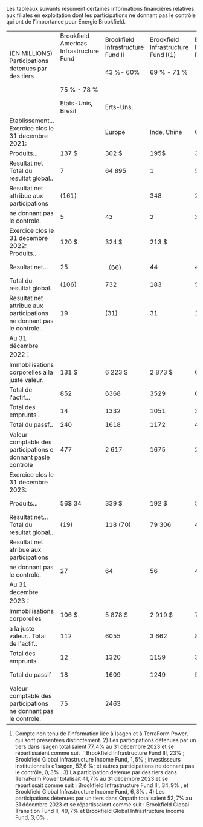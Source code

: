 Les tableaux suivants résument certaines informations financières relatives aux filiales en exploitation dont les participations ne donnant pas le contrôle qui ont de l’importance pour Énergie Brookfield.   


<html><body><table><tr><td rowspan="3">(EN MILLIONS) Participations detenues par des tiers</td><td>Brookfield Americas Infrastructure Fund</td><td>Brookfield Infrastructure Fund II</td><td>Brookfield Infrastructure Fund I(1)</td><td>Brookfield Infrastructure Fund IV</td><td>Brookfield Infrastructure Fund V</td><td>Brookfield Global Transition Fund I</td><td>Portefeuille hydro- électrique au Canada</td><td>The Catalyst</td><td>Isagen2</td><td>TerraForm Power3</td><td>Onpath4</td><td>Divers</td><td></td><td>Total</td></tr><tr><td></td><td>43 %- 60%</td><td>69 % - 71 %</td><td></td><td>75%</td><td>71%</td><td>77 % -80%</td><td>50%</td><td>Group 25%</td><td>77 %</td><td></td><td>3%-51%</td><td>0,3%- 72%</td><td></td></tr><tr><td>75 % - 78 %</td><td></td><td></td><td></td><td></td><td></td><td></td><td></td><td></td><td></td><td>42 % Amerique</td><td></td><td>Amerique du Nord,</td><td></td></tr><tr><td></td><td>Etats-Unis, Bresil</td><td>Erts-Uns,</td><td></td><td></td><td></td><td></td><td>Canada</td><td></td><td></td><td></td><td></td><td>du sud.ceitue</td><td></td><td></td></tr><tr><td>Etablissement... Exercice clos le 31 decembre 2021:</td><td></td><td>Europe</td><td>Inde, Chine</td><td>Chine</td><td>Etats-Unis</td><td>Australie</td><td></td><td></td><td>Etats-Unis</td><td>Colombie</td><td>Europe</td><td>Royaume-Uni</td><td>Inde</td><td></td></tr><tr><td>Produits...</td><td>137 $</td><td>302 $</td><td>195$</td><td>316$</td><td></td><td></td><td>$</td><td>81$</td><td>136$</td><td>929$</td><td>1239 $</td><td>$</td><td>19$</td><td>3354$</td></tr><tr><td>Resultat net Total du resultat global..</td><td>7</td><td>64 895</td><td>1</td><td>50</td><td></td><td></td><td></td><td>10</td><td>62 173</td><td>214 11</td><td>(245) (243)</td><td></td><td>66</td><td>229 1791</td></tr><tr><td>Resultat net attribue aux participations</td><td>(161)</td><td></td><td>348</td><td>252</td><td></td><td></td><td></td><td></td><td>16</td><td></td><td></td><td></td><td>187</td><td></td></tr><tr><td>ne donnant pas le controle.</td><td>5</td><td>43</td><td>2</td><td>38</td><td></td><td></td><td></td><td></td><td></td><td>162</td><td>(109)</td><td></td><td>48</td><td>209</td></tr><tr><td>Exercice clos Ie 31 decembre 2022: Produits..</td><td>120 $</td><td>324 $</td><td>213 $</td><td></td><td></td><td></td><td></td><td></td><td></td><td></td><td>1324 $</td><td></td><td>170 $</td><td>4 038 $</td></tr><tr><td>Resultat net...</td><td>25</td><td>（66）</td><td>44</td><td>451 $ 14</td><td></td><td>54$ (66）</td><td></td><td>116$</td><td>131 $ 44</td><td>1135 $ 340</td><td>94</td><td>丨$ 一</td><td>45</td><td>514</td></tr><tr><td>Total du resultat global.</td><td>(106)</td><td>732</td><td>183</td><td>586</td><td></td><td>(51)</td><td></td><td></td><td>(32)</td><td>467</td><td>301</td><td></td><td>132</td><td>2 615</td></tr><tr><td>Resultat net attribue aux participations ne donnant pas le controle..</td><td>19</td><td>(31)</td><td>31</td><td>16</td><td></td><td>(50)</td><td></td><td></td><td>11</td><td>257</td><td>31</td><td></td><td>30</td><td>334</td></tr><tr><td>Au 31 décembre 2022：</td><td></td><td></td><td></td><td></td><td></td><td></td><td></td><td></td><td></td><td></td><td></td><td></td><td></td><td></td></tr><tr><td>Immobilisations corporelles a la juste valeur.</td><td>131 $</td><td>6 223 S</td><td>2 873 $</td><td>6060 $</td><td></td><td></td><td></td><td>2 686$</td><td>1031 $</td><td>8 264 $</td><td>10012 $</td><td>1$</td><td>1936 $</td><td>40 781 $</td></tr><tr><td>Total de l'actif...</td><td>852</td><td>6368</td><td>3529</td><td>6911</td><td></td><td>1565 $ 5298</td><td></td><td>2984</td><td>1053</td><td>9178</td><td>11 192</td><td>一</td><td>2 787</td><td>50152</td></tr><tr><td>Total des emprunts .</td><td>14</td><td>1332</td><td>1051</td><td>3 120</td><td></td><td>497</td><td></td><td></td><td>476 491</td><td>2356</td><td>6371</td><td></td><td>651</td><td>16 334</td></tr><tr><td>Total du passf..</td><td>240</td><td>1618</td><td>1172</td><td>4 173</td><td></td><td>3502</td><td></td><td></td><td></td><td>5112</td><td>8275</td><td></td><td>1178</td><td>26281</td></tr><tr><td>Valeur comptable des participations e donnant pasle controle</td><td>477</td><td>2 617</td><td>1675</td><td>2134</td><td></td><td>1461</td><td>1194</td><td></td><td>115</td><td>3 146</td><td>1452</td><td>一</td><td>484</td><td>14 755</td></tr><tr><td>Exercice clos le 31 decembre 2023:</td><td></td><td></td><td></td><td></td><td></td><td></td><td></td><td></td><td></td><td></td><td></td><td></td><td></td><td></td></tr><tr><td>Produits...</td><td>56$ 34</td><td>339 $</td><td>192 $</td><td>533 $</td><td>45$</td><td></td><td>145$</td><td>130 $ 31</td><td>102 $</td><td>1285</td><td>1213 $</td><td>13$</td><td>230 S</td><td>4283$</td></tr><tr><td>Resultat net... Total du resultat global..</td><td>(19)</td><td>118 (70)</td><td>79 306</td><td>46 362</td><td>411</td><td>26</td><td></td><td></td><td>27 40</td><td>186 1331</td><td>(27) (93)</td><td>2 （4）</td><td>(19) (172)</td><td>913 2528</td></tr><tr><td>Resultat net atribue aux participations</td><td></td><td></td><td></td><td></td><td>411</td><td>409</td><td></td><td></td><td></td><td></td><td></td><td></td><td></td><td></td></tr><tr><td>ne donnant pas le controle.</td><td>27</td><td>64</td><td>56</td><td>43</td><td>291</td><td></td><td></td><td></td><td>7</td><td>144</td><td>(43)</td><td>1</td><td>(7)</td><td>619</td></tr><tr><td>Au 31 decembre 2023：</td><td></td><td></td><td></td><td></td><td></td><td></td><td></td><td></td><td></td><td></td><td></td><td></td><td></td><td></td></tr><tr><td>Immobilisations corporelles</td><td>106 $</td><td>5 878 $</td><td>2 919 $</td><td>7 293 $</td><td>2357$</td><td></td><td></td><td>2463 $</td><td>1024 $</td><td>10 585$</td><td>9718 $</td><td>992 $</td><td>4294 $</td><td>52 336$</td></tr><tr><td>a la juste valeur.. Total de l'actif..</td><td>112</td><td>6055</td><td>3 662</td><td>8396</td><td>2538</td><td>4 700 $</td><td>2 747</td><td></td><td>1036</td><td>11 601</td><td>10 528</td><td>1261</td><td>5429</td><td>62909</td></tr><tr><td>Total des emprunts</td><td>12</td><td>1320</td><td>1159</td><td>3704</td><td>462</td><td>9535</td><td></td><td></td><td>439</td><td>3000</td><td>6056</td><td>295</td><td>2036</td><td>19 796</td></tr><tr><td>Total du passif</td><td>18</td><td>1609</td><td>1249</td><td>5117</td><td>1611</td><td>1169 5424</td><td></td><td></td><td>447</td><td>6498</td><td>9106</td><td>630</td><td>2845</td><td>34 756</td></tr><tr><td>Valeur comptable des participations ne donnant pas le controle.</td><td>75</td><td>2463</td></table></body></html>

1) Compte non tenu de l’information liée à Isagen et à TerraForm Power, qui sont présentées distinctement. 2) Les participations détenues par un tiers dans Isagen totalisaient $7 7 , 4 \%$ au 31 décembre 2023 et se répartissaient comme suit $\because$ Brookfield Infrastructure Fund III, $23 \%$ ; Brookfield Global Infrastructure Income Fund, $1 , 5 \%$ ; investisseurs institutionnels d’Isagen, 52,6 %; et autres participations ne donnant pas le contrôle, $0 { , } 3 \%$ . 3) La participation détenue par des tiers dans TerraForm Power totalisait $4 1 { , } 7 \%$ au 31 décembre 2023 et se répartissait comme suit : Brookfield Infrastructure Fund III, $34 , 9 \%$ , et Brookfield Global Infrastructure Income Fund, $6 , 8 \%$ . 4) Les participations détenues par un tiers dans Onpath totalisaient $5 2 , 7 \%$ au 31 décembre 2023 et se répartissaient comme suit : Brookfield Global Transition Fund II, $4 9 , 7 \%$ et Brookfield Global Infrastructure Income Fund, $3 , 0 \%$ .  